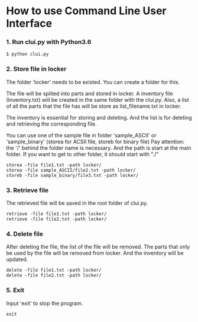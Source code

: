 # How to use Command Line User Interface

### 1. Run clui.py with Python3.6

```
$ python clui.py
```

### 2. Store file in locker

The folder 'locker' needs to be existed. You can create a folder for this.

The file will be splited into parts and stored in locker. A inventory file (Inventory.txt) will be created in the same folder with the clui.py. Also, a list of all the parts that the file has will be store as list_filename.txt in locker.

The inventory is essential for storing and deleting. And the list is for deleting and retrieving the corresponding file.

You can use one of the sample file in folder 'sample_ASCII' or 'sample_binary'
(storea for ACSII file, storeb for binary file)
Pay attention: the '/' behind the folder name is necessary. And the path is start at the main folder. If you want to get to other folder, it should start with "./"

```
storea -file file1.txt -path locker/
storea -file sample_ASCII/file2.txt -path locker/
storeb -file sample_binary/file3.txt -path locker/
```

### 3. Retrieve file

The retrieved file will be saved in the root folder of clui.py.

```
retrieve -file file1.txt -path locker/
retrieve -file file2.txt -path locker/
```

### 4. Delete file

After deleting the file, the list of the file will be removed. The parts that only be used by the file will be removed from locker. And the inventory will be updated.

```
delete -file file1.txt -path locker/
delete -file file2.txt -path locker/
```

### 5. Exit

Input 'exit' to stop the program.

```
exit
```

